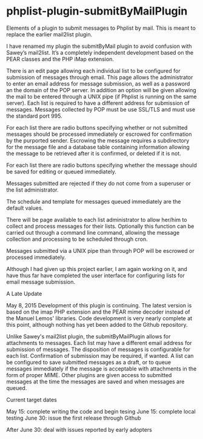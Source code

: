phplist-plugin-submitByMailPlugin
=================================

Elements of a plugin to submit messages to Phplist by mail. This is meant to replace the earlier mail2list plugin.

I have renamed my plugin the submitByMail plugin to avoid confusion with Sawey’s mail2list. It’s a completely independent development based on the PEAR classes and the PHP iMap extension.

There is an edit page allowing each individual list to be configured for submission of messages through email. This page allows the administrator to enter an email address for message submission, as well as a password an the domain of the POP server. In addition an option will be given allowing the mail to be entered through a UNIX pipe (if Phplist is running on the same server). Each list is required to have a different address for submission of messages. Messages collected by POP must be use SSL/TLS and must use the standard port 995.

For each list there are radio buttons specifying whether or not submitted messages should be processed immediately or escrowed for confirmation by the purported sender. Escrowing the message requires a subdirectory for the message file and a database table containing information allowing the message to be retrieved after it is confirmed, or deleted if it is not.

For each list there are radio buttons specifying whether the message should be saved for editing or queued immediately.

Messages submitted are rejected if they do not come from a superuser or the list administrator.

The schedule and template for messages queued immediately are the default values.

There will be page available to each list administrator to allow her/him to collect and process messages for their lists. Optionally this function can be carried out through a command line command, allowing the message collection and processing to be scheduled through cron.

Messages submitted via a UNIX pipe than through POP will be escrowed or processed immediately.

Although I had given up this project earlier, I am again working on it, and have thus far have completed the user interface for configuring lists for email message submission.

A Late Update

May 8, 2015
Development of this plugin is continuing. The latest version is based on the imap PHP extension and the PEAR mime decoder instead of the Manuel Lemos' libraries. Code development is very nearly complete at this point, although nothing has yet been added to the Github repository.

Unlike Sawey's mail2list plugin, the submitByMailPlugin allows for attachments to messages. Each list may have a different email address for submission of messages. The disposition of messages is configurable for each list. Confirmation of submission may be required, if wanted. A list can be configured to save submitted messages as a draft, or to queue messages immediately if the message is acceptable with attachments in the form of proper MIME. Other plugins are given access to submitted messages at the time the messages are saved and when messages are queued.

Current target dates

May 15: complete writing the code and begin tesing
June 15: complete local testing
June 30: issue the first release through Github

After June 30: deal with issues reported by early adopters 
